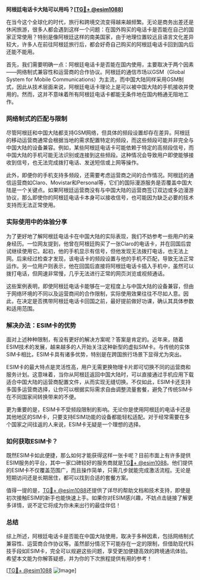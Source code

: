 **阿根廷电话卡大陆可以用吗？[[TG💪+ @esim1088](https://t.me/s/esim1088)]**

在当今这个全球化的时代，旅行和跨境交流变得越来越频繁。无论是商务出差还是休闲旅游，很多人都会遇到这样一个问题：在国外购买的电话卡是否能在自己的国家正常使用？特别是像阿根廷这样的南美国家，由于地理位置较远且语言文化差异较大，许多人在前往阿根廷旅行后，都会好奇自己购买的阿根廷电话卡回到国内后还能不能用。

首先，我们需要明确一点：阿根廷电话卡是否能在国内使用，主要取决于两个因素——网络制式兼容性和运营商的合作协议。阿根廷的通信市场以GSM（Global System for Mobile Communications）为主流，而中国大陆同样采用GSM制式，因此从技术层面来说，阿根廷电话卡理论上是可以被中国大陆的手机接收并使用的。然而，这并不意味着所有阿根廷电话卡都能无条件地在国内畅通无阻地工作。

### **网络制式的匹配与限制**

尽管阿根廷和中国大陆都支持GSM网络，但具体的频段设置却存在差异。阿根廷的移动运营商通常会根据当地的需求配置特定的频段，而这些频段可能并非完全与中国大陆的设备兼容。例如，某些阿根廷电话卡可能依赖于特定的高频段信号，而中国大陆的手机可能无法识别或连接到这些频段。这种情况会导致用户即使能够接收到信号，也无法完成拨打电话、发送短信或上网等操作。

此外，即便你的手机支持多频段，还需要考虑运营商之间的合作情况。阿根廷的通信运营商如Claro、Movistar和Personal等，它们的国际漫游服务是否覆盖中国大陆是一个关键点。如果阿根廷运营商没有与中国大陆的运营商签订双边或多边漫游协议，那么即使你的阿根廷电话卡本身可以接收信号，也可能因为缺乏必要的技术支持而无法正常使用。

### **实际使用中的体验分享**

为了更好地了解阿根廷电话卡在中国大陆的实际表现，我们不妨参考一些用户的亲身经历。一位网友提到，他曾在阿根廷购买了一张Claro的电话卡，并在回国后尝试继续使用它。起初，他的手机显示有信号，但他发现无法拨打电话，也无法上网。后来经过检查才发现，该电话卡的频段设置与他的手机不匹配，导致无法正常运作。另一位用户则表示，他在回国后直接将阿根廷电话卡插入手机中，虽然可以拨打电话，但网速非常慢，几乎无法进行正常的网页浏览或视频通话。

这些案例表明，即使阿根廷电话卡能够在一定程度上与中国大陆的设备兼容，但由于网络环境的不同以及运营商间的合作限制，实际使用效果往往不尽如人意。因此，在决定是否携带阿根廷电话卡回国之前，最好提前做好功课，确认其具体参数和适用范围。

### **解决办法：ESIM卡的优势**

面对上述种种限制，有没有更好的解决方案呢？答案是肯定的。近年来，随着ESIM技术的发展，越来越多的人开始关注这种新型的虚拟SIM卡。与传统的实体SIM卡相比，ESIM卡具有诸多优势，特别是在跨国旅行场景下显得尤为突出。

ESIM卡的最大特点是灵活性高，用户无需更换物理卡片即可切换不同的运营商和服务计划。这意味着，当你从阿根廷返回中国大陆时，可以直接通过手机应用下载适合中国大陆的运营商配置文件，从而实现无缝切换。不仅如此，ESIM卡还支持多国多运营商选择，让你可以根据实际需求自由调整流量套餐，避免了传统SIM卡在不同国家间转换带来的不便。

更为重要的是，ESIM卡不受频段限制的影响。无论你是使用阿根廷的电话卡还是其他地区的SIM卡，只要支持ESIM功能的设备都能轻松适配。对于经常需要在多个国家之间往返的人来说，ESIM卡无疑是一个理想的选择。

### **如何获取ESIM卡？**

既然ESIM卡如此便捷，那么如何才能获得这样一张卡呢？目前市面上有许多提供ESIM服务的平台，其中一家口碑较好的服务商就是[TG💪+ @esim1088](https://t.me/s/esim1088)。他们提供的ESIM卡不仅覆盖范围广，而且操作简单，只需几步就能完成激活流程。无论是短期访问还是长期居住，都可以找到合适的套餐方案。

值得一提的是，[TG💪+ @esim1088](https://t.me/s/esim1088)还提供了详尽的帮助文档和技术支持，即使是初次接触ESIM的新手也能快速上手。如果你对ESIM感兴趣，不妨点击链接了解更多详情，说不定它将成为你未来出行的最佳伴侣！

### **总结**

综上所述，阿根廷电话卡是否能在中国大陆使用，取决于多种因素，包括网络制式兼容性、运营商合作协议等。虽然部分情况下可能存在一定的限制，但借助现代科技手段如ESIM卡，完全可以规避这些问题，享受更加便捷高效的跨境通讯体验。希望本文能为你解答疑惑，并为你的下次旅程提供有用的参考！

[[TG💪+ @esim1088](https://t.me/s/esim1088) ![Image](https://i.postimg.cc/4NQfJmqS/Snipaste-2025-05-13-00-14-12.png)]